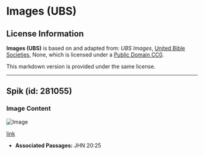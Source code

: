 # Images (UBS)

## License Information

**Images (UBS)** is based on and adapted from: _UBS Images_, [United Bible Societies](https://unitedbiblesocieties.org/), None, which is licensed under a [Public Domain CC0](https://creativecommons.org/public-domain/cc0/).

This markdown version is provided under the same license.



--------------------------------

## Spik (id: 281055)

### Image Content

![Image](https://cdn.aquifer.bible/aquifer-content/resources/Media/WEB-0371_spike.jpg)

[link](https://cdn.aquifer.bible/aquifer-content/resources/Media/WEB-0371_spike.jpg)

* **Associated Passages:** JHN 20:25


